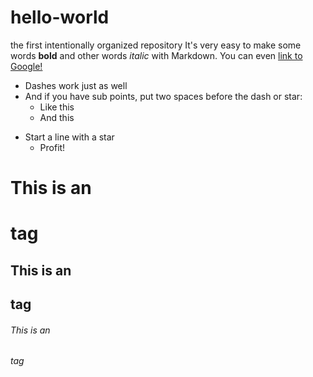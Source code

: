 # hello-world
the first intentionally organized repository
It's very easy to make some words **bold** and other words *italic* with Markdown. You can even [link to Google!](http://google.com)
- Dashes work just as well
- And if you have sub points, put two spaces before the dash or star:
  - Like this
  - And this
* Start a line with a star
  * Profit!
# This is an <h1> tag
## This is an <h2> tag
###### This is an <h6> tag
